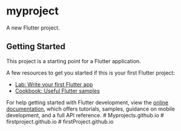 # myproject

A new Flutter project.

## Getting Started

This project is a starting point for a Flutter application.

A few resources to get you started if this is your first Flutter project:

- [Lab: Write your first Flutter app](https://docs.flutter.dev/get-started/codelab)
- [Cookbook: Useful Flutter samples](https://docs.flutter.dev/cookbook)

For help getting started with Flutter development, view the
[online documentation](https://docs.flutter.dev/), which offers tutorials,
samples, guidance on mobile development, and a full API reference.
#   M y p r o j e c t s . g i t h u b . i o  
 #   f i r s t p r o j e c t . g i t h u b . i o  
 #   f i r s t P r o j e c t . g i t h u b . i o  
 